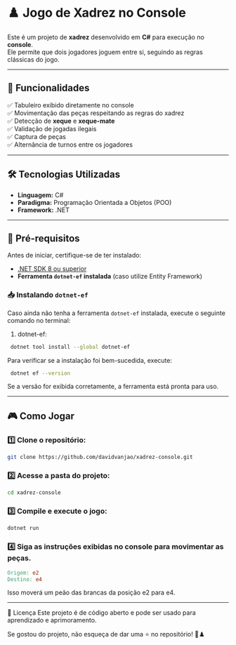 # ♟️ Jogo de Xadrez no Console  

Este é um projeto de **xadrez** desenvolvido em **C#** para execução no **console**.  
Ele permite que dois jogadores joguem entre si, seguindo as regras clássicas do jogo.  

---

## 🚀 Funcionalidades  

✅ Tabuleiro exibido diretamente no console  
✅ Movimentação das peças respeitando as regras do xadrez  
✅ Detecção de **xeque** e **xeque-mate**  
✅ Validação de jogadas ilegais  
✅ Captura de peças  
✅ Alternância de turnos entre os jogadores  

---

## 🛠 Tecnologias Utilizadas  

- **Linguagem:** C#  
- **Paradigma:** Programação Orientada a Objetos (POO)  
- **Framework:** .NET  

---

## 📌 Pré-requisitos 

Antes de iniciar, certifique-se de ter instalado:  

- [.NET SDK 8 ou superior](https://dotnet.microsoft.com/en-us/download)  
- **Ferramenta `dotnet-ef` instalada** (caso utilize Entity Framework)  

### 📥 Instalando `dotnet-ef`  

Caso ainda não tenha a ferramenta `dotnet-ef` instalada, execute o seguinte comando no terminal:

1. dotnet-ef:

```bash
 dotnet tool install --global dotnet-ef
```

Para verificar se a instalação foi bem-sucedida, execute:

```bash
 dotnet ef --version
```

Se a versão for exibida corretamente, a ferramenta está pronta para uso.

---

## 🎮 Como Jogar  

### 1️⃣ Clone o repositório:  
```sh
git clone https://github.com/davidvanjao/xadrez-console.git
```

### 2️⃣ Acesse a pasta do projeto:

```sh
cd xadrez-console
```

### 3️⃣ Compile e execute o jogo:

```sh
dotnet run
```

### 4️⃣ Siga as instruções exibidas no console para movimentar as peças.

```makefile
Origem: e2  
Destino: e4  
```
Isso moverá um peão das brancas da posição e2 para e4.

---

📜 Licença
Este projeto é de código aberto e pode ser usado para aprendizado e aprimoramento.

Se gostou do projeto, não esqueça de dar uma ⭐ no repositório! 🚀♟️